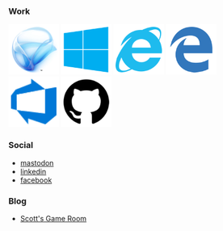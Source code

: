 ### Work

<img src='./assets/silverlight-100.png' alt='Silverlight'/>
<img src='./assets/windows-phone-100.png' alt='Windows Phone'/>
<img src='./assets/ie-100.png' alt='Mobile Internet Explorer'/>
<img src='./assets/edge-100.png' alt='Edge'/>
<img src='./assets/azure-devops-100.png' alt='Azure DevOps'/>
<img src='./assets/github-100.png' alt='GitHub'/>

### Social
 - [mastodon](https://mastodon.online/@scottboehmer)
 - [linkedin](https://www.linkedin.com/in/sboehmer)
 - [facebook](https://www.facebook.com/scott.boehmer/)

### Blog
- [Scott's Game Room](https://scottsgameroom.com)
